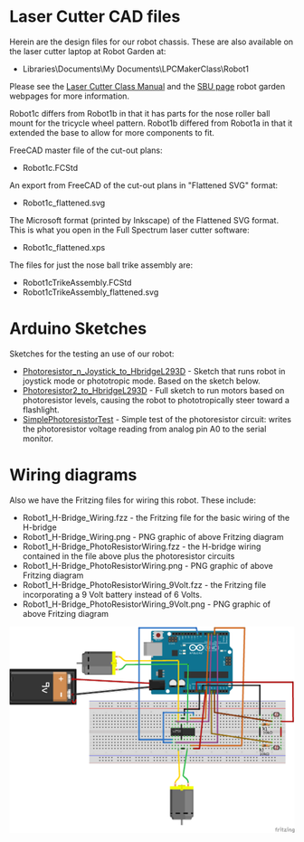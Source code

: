 Laser Cutter CAD files
======================

Herein are the design files for our robot chassis.  These are also available on the laser cutter laptop at Robot Garden at:
  * Libraries\Documents\My Documents\LPCMakerClass\Robot1
  
Please see the [Laser Cutter Class Manual](https://drive.google.com/file/d/0B0z8iTjN78OjWFJiWnEyOEs5bFk/edit?usp=sharing) and the [SBU page](http://www.robotgarden.org/workshop/safety-and-basic-use/) robot garden webpages for more information.

Robot1c differs from Robot1b in that it has parts for the nose roller ball mount for the tricycle wheel pattern.  Robot1b differed from Robot1a in that it extended the base to allow for more components to fit.

FreeCAD master file of the cut-out plans:
   * Robot1c.FCStd

An export from FreeCAD of the cut-out plans in "Flattened SVG" format:
   * Robot1c_flattened.svg

The Microsoft format (printed by Inkscape) of the Flattened SVG format.  This is what you open in the Full Spectrum laser cutter software:
   * Robot1c_flattened.xps

The files for just the nose ball trike assembly are:
 * Robot1cTrikeAssembly.FCStd
 * Robot1cTrikeAssembly_flattened.svg

Arduino Sketches
================

Sketches for the testing an use of our robot:
 * [Photoresistor_n_Joystick_to_HbridgeL293D](https://github.com/jdsalmonson/LPCMakerClass/tree/master/Robot1/Photoresistor_n_Joystick_to_HbridgeL293D) - Sketch that runs robot in joystick mode or phototropic mode.  Based on the sketch below.
 * [Photoresistor2_to_HbridgeL293D](https://github.com/jdsalmonson/LPCMakerClass/tree/master/Robot1/Photoresistor2_to_HbridgeL293D) - Full sketch to run motors based on photoresistor levels, causing the robot to phototropically steer toward a flashlight. 
 * [SimplePhotoresistorTest](https://github.com/jdsalmonson/LPCMakerClass/tree/master/Robot1/SimplePhotoresistorTest) - Simple test of the photoresistor circuit: writes the photoresistor voltage reading from analog pin A0 to the serial monitor.

Wiring diagrams
===============

Also we have the Fritzing files for wiring this robot.  These include:
 * Robot1_H-Bridge_Wiring.fzz  - the Fritzing file for the basic wiring of the H-bridge
 * Robot1_H-Bridge_Wiring.png  - PNG graphic of above Fritzing diagram
 * Robot1_H-Bridge_PhotoResistorWiring.fzz  - the H-bridge wiring contained in the file above plus the photoresistor circuits
 * Robot1_H-Bridge_PhotoResistorWiring.png  - PNG graphic of above Fritzing diagram
 * Robot1_H-Bridge_PhotoResistorWiring_9Volt.fzz  - the Fritzing file incorporating a 9 Volt battery instead of 6 Volts.
 * Robot1_H-Bridge_PhotoResistorWiring_9Volt.png  - PNG graphic of above Fritzing diagram

![PhotoResistorWiring figure](Robot1_H-Bridge_PhotoResistorWiring_9Volt.png)
